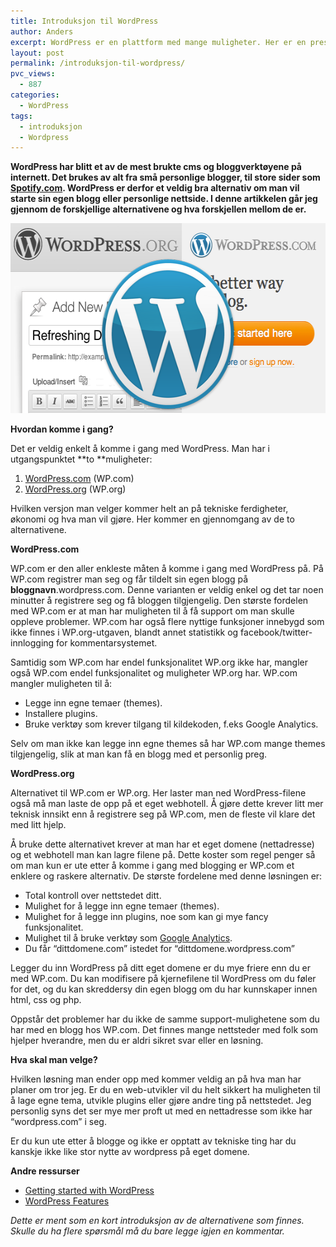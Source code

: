 ```yaml
---
title: Introduksjon til WordPress
author: Anders
excerpt: WordPress er en plattform med mange muligheter. Her er en presentasjon av mulighetene og alternativene.
layout: post
permalink: /introduksjon-til-wordpress/
pvc_views:
  - 887
categories:
  - WordPress
tags:
  - introduksjon
  - Wordpress
---
```

**WordPress har blitt et av de mest brukte cms og bloggverktøyene på internett. Det brukes av alt fra små personlige blogger, til store sider som [Spotify.com][1]. WordPress er derfor et veldig bra alternativ om man vil starte sin egen blogg eller personlige nettside. I denne artikkelen går jeg gjennom de forskjellige alternativene og hva forskjellen mellom de er.**

[<img class="aligncenter size-full wp-image-567" title="bloggWP" src="/wp-content/uploads/2012/01/bloggWP1.png" alt="Wordpress org og com" width="570" height="304" />][2]

**Hvordan komme i gang?**

Det er veldig enkelt å komme i gang med WordPress. Man har i utgangspunktet **to **muligheter:

  1. [WordPress.com][3] (WP.com)
  2. [WordPress.org][4] (WP.org)

Hvilken versjon man velger kommer helt an på tekniske ferdigheter, økonomi og hva man vil gjøre. Her kommer en gjennomgang av de to alternativene.

<!--more-->

**WordPress.com**

WP.com er den aller enkleste måten å komme i gang med WordPress på. På WP.com registrer man seg og får tildelt sin egen blogg på **bloggnavn**.wordpress.com. Denne varianten er veldig enkel og det tar noen minutter å registrere seg og få bloggen tilgjengelig. Den største fordelen med WP.com er at man har muligheten til å få support om man skulle oppleve problemer. WP.com har også flere nyttige funksjoner innebygd som ikke finnes i WP.org-utgaven, blandt annet statistikk og facebook/twitter-innlogging for kommentarsystemet.

Samtidig som WP.com har endel funksjonalitet WP.org ikke har, mangler også WP.com endel funksjonalitet og muligheter WP.org har. WP.com mangler muligheten til å:

  * Legge inn egne temaer (themes).
  * Installere plugins.
  * Bruke verktøy som krever tilgang til kildekoden, f.eks Google Analytics<link>.

Selv om man ikke kan legge inn egne themes så har WP.com mange themes tilgjengelig, slik at man kan få en blogg med et personlig preg.

**WordPress.org**

Alternativet til WP.com er WP.org. Her laster man ned WordPress-filene også må man laste de opp på et eget webhotell. Å gjøre dette krever litt mer teknisk innsikt enn å registrere seg på WP.com, men de fleste vil klare det med litt hjelp.

Å bruke dette alternativet krever at man har et eget domene (nettadresse) og et webhotell man kan lagre filene på. Dette koster som regel penger så om man kun er ute etter å komme i gang med blogging er WP.com et enklere og raskere alternativ. De største fordelene med denne løsningen er:

  * Total kontroll over nettstedet ditt.
  * Mulighet for å legge inn egne temaer (themes).
  * Mulighet for å legge inn plugins, noe som kan gi mye fancy funksjonalitet.
  * Mulighet til å bruke verktøy som [Google Analytics][5].
  * Du får &#8220;dittdomene.com&#8221; istedet for &#8220;dittdomene.wordpress.com&#8221;

Legger du inn WordPress på ditt eget domene er du mye friere enn du er med WP.com. Du kan modifisere på kjernefilene til WordPress om du føler for det, og du kan skreddersy din egen blogg om du har kunnskaper innen html, css og php.

Oppstår det problemer har du ikke de samme support-mulighetene som du har med en blogg hos WP.com. Det finnes mange nettsteder med folk som hjelper hverandre, men du er aldri sikret svar eller en løsning.

**Hva skal man velge?**

Hvilken løsning man ender opp med kommer veldig an på hva man har planer om tror jeg. Er du en web-utvikler vil du helt sikkert ha muligheten til å lage egne tema, utvikle plugins eller gjøre andre ting på nettstedet. Jeg personlig syns det ser mye mer proft ut med en nettadresse som ikke har &#8220;wordpress.com&#8221; i seg.

Er du kun ute etter å blogge og ikke er opptatt av tekniske ting har du kanskje ikke like stor nytte av wordpress på eget domene.

**Andre ressurser**

  * [Getting started with WordPress][6]
  * [WordPress Features][7]

*Dette er ment som en kort introduksjon av de alternativene som finnes. Skulle du ha flere spørsmål må du bare legge igjen en kommentar.*

 [1]: http://spotify.com
 [2]: /wp-content/uploads/2012/01/bloggWP1.png
 [3]: http://wordpress.com/ "WordPress.com"
 [4]: http://wordpress.org/ "WordPress.org"
 [5]: http://www.google.com/analytics/ "Google Analytics"
 [6]: http://codex.wordpress.org/Getting_Started_with_WordPress "Getting started with WordPress"
 [7]: http://en.wordpress.com/features/ "WordPress Features"